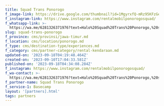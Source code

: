 ```yaml
---
title: Squad Trans Ponorogo
f_image-link: https://drive.google.com/thumbnail?id=1MgyrxfQ-mRz95KFzGedbV-fYBynIBnGt
f_instagram-link: https://www.instagram.com/rentalmobilponorogosquad/
f_whatsapp-link: >-
  https://wa.me/6281326371976?text=Halo%20Squad%20Trans%20Ponorogo,%20saya%20dapat%20info%20dari%20@loocale.id%20dan%20punya%20pertanyaan
slug: squad-trans-ponorogo
f_province: cms/provinsi/jawa-timur.md
f_location: cms/location/ponorogo.md
f_type: cms/destination-type/experiences.md
f_category: cms/partner-category/rental-kendaraan.md
updated-on: '2023-09-18T04:19:48.464Z'
created-on: '2023-09-10T17:04:33.581Z'
published-on: '2023-09-18T04:34:08.284Z'
f_instagram: https://www.instagram.com/rentalmobilponorogosquad/
f_wa-contact: >-
  https://wa.me/6281326371976?text=Halo%20Squad%20Trans%20Ponorogo,%20saya%20dapat%20info%20dari%20@loocale.id%20dan%20punya%20pertanyaan
f_partner-name: Squad Trans Ponorogo
f_service-1: Basecamp
layout: '[partners].html'
tags: partners
---
```



